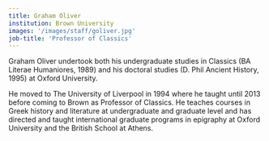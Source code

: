 ```yaml
---
title: Graham Oliver
institution: Brown University
images: '/images/staff/goliver.jpg'
job-title: 'Professor of Classics'
---
```

Graham Oliver undertook both his undergraduate studies in Classics (BA Literae
Humaniores, 1989) and his doctoral studies (D. Phil Ancient History, 1995) at
Oxford University.

He moved to The University of Liverpool in 1994 where he taught until 2013 before
coming to Brown as Professor of Classics. He teaches courses in Greek history and
literature at undergraduate and graduate level and has directed and taught
international graduate programs in epigraphy at Oxford University and the British
School at Athens.
